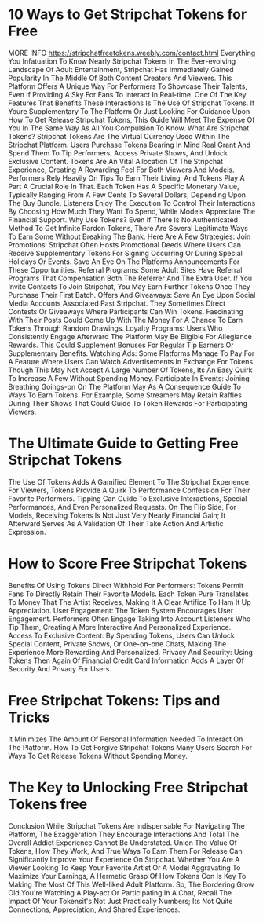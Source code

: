 # 10 Ways to Get Stripchat Tokens for Free
MORE INFO https://stripchatfreetokens.weebly.com/contact.html
Everything You Infatuation To Know Nearly Stripchat Tokens In The Ever-evolving Landscape Of Adult Entertainment, Stripchat Has Immediately Gained Popularity In The Middle Of Both Content Creators And Viewers. This Platform Offers A Unique Way For Performers To Showcase Their Talents, Even If Providing A Sky For Fans To Interact In Real-time. One Of The Key Features That Benefits These Interactions Is The Use Of Stripchat Tokens. If Youre Supplementary To The Platform Or Just Looking For Guidance Upon How To Get Release Stripchat Tokens, This Guide Will Meet The Expense Of You In The Same Way As All You Compulsion To Know. What Are Stripchat Tokens? Stripchat Tokens Are The Virtual Currency Used Within The Stripchat Platform. Users Purchase Tokens Bearing In Mind Real Grant And Spend Them To Tip Performers, Access Private Shows, And Unlock Exclusive Content. Tokens Are An Vital Allocation Of The Stripchat Experience, Creating A Rewarding Feel For Both Viewers And Models. Performers Rely Heavily On Tips To Earn Their Living, And Tokens Play A Part A Crucial Role In That. Each Token Has A Specific Monetary Value, Typically Ranging From A Few Cents To Several Dollars, Depending Upon The Buy Bundle. Listeners Enjoy The Execution To Control Their Interactions By Choosing How Much They Want To Spend, While Models Appreciate The Financial Support. Why Use Tokens?  Even If There Is No Authenticated Method To Get Infinite Pardon Tokens, There Are Several Legitimate Ways To Earn Some Without Breaking The Bank. Here Are A Few Strategies: Join Promotions: Stripchat Often Hosts Promotional Deeds Where Users Can Receive Supplementary Tokens For Signing Occurring Or During Special Holidays Or Events. Save An Eye On The Platforms Announcements For These Opportunities. Referral Programs: Some Adult Sites Have Referral Programs That Compensation Both The Referrer And The Extra User. If You Invite Contacts To Join Stripchat, You May Earn Further Tokens Once They Purchase Their First Batch. Offers And Giveaways: Save An Eye Upon Social Media Accounts Associated Past Stripchat. They Sometimes Direct Contests Or Giveaways Where Participants Can Win Tokens. Fascinating With Their Posts Could Come Up With The Money For A Chance To Earn Tokens Through Random Drawings. Loyalty Programs: Users Who Consistently Engage Afterward The Platform May Be Eligible For Allegiance Rewards. This Could Supplement Bonuses For Regular Tip Earners Or Supplementary Benefits. Watching Ads: Some Platforms Manage To Pay For A Feature Where Users Can Watch Advertisements In Exchange For Tokens. Though This May Not Accept A Large Number Of Tokens, Its An Easy Quirk To Increase A Few Without Spending Money. Participate In Events: Joining Breathing Goings-on On The Platform May As A Consequence Guide To Ways To Earn Tokens. For Example, Some Streamers May Retain Raffles During Their Shows That Could Guide To Token Rewards For Participating Viewers. 
# The Ultimate Guide to Getting Free Stripchat Tokens
The Use Of Tokens Adds A Gamified Element To The Stripchat Experience. For Viewers, Tokens Provide A Quirk To Performance Confession For Their Favorite Performers. Tipping Can Guide To Exclusive Interactions, Special Performances, And Even Personalized Requests. On The Flip Side, For Models, Receiving Tokens Is Not Just Very Nearly Financial Gain; It Afterward Serves As A Validation Of Their Take Action And Artistic Expression. 
# How to Score Free Stripchat Tokens
Benefits Of Using Tokens Direct Withhold For Performers: Tokens Permit Fans To Directly Retain Their Favorite Models. Each Token Pure Translates To Money That The Artist Receives, Making It A Clear Artifice To Ham It Up Appreciation. User Engagement: The Token System Encourages User Engagement. Performers Often Engage Taking Into Account Listeners Who Tip Them, Creating A More Interactive And Personalized Experience. Access To Exclusive Content: By Spending Tokens, Users Can Unlock Special Content, Private Shows, Or One-on-one Chats, Making The Experience More Rewarding And Personalized. Privacy And Security: Using Tokens Then Again Of Financial Credit Card Information Adds A Layer Of Security And Privacy For Users. 
# Free Stripchat Tokens: Tips and Tricks
It Minimizes The Amount Of Personal Information Needed To Interact On The Platform. How To Get Forgive Stripchat Tokens Many Users Search For Ways To Get Release Tokens Without Spending Money.
# The Key to Unlocking Free Stripchat Tokens free
Conclusion While Stripchat Tokens Are Indispensable For Navigating The Platform, The Exaggeration They Encourage Interactions And Total The Overall Addict Experience Cannot Be Understated. Union The Value Of Tokens, How They Work, And True Ways To Earn Them For Release Can Significantly Improve Your Experience On Stripchat. Whether You Are A Viewer Looking To Keep Your Favorite Artist Or A Model Aggravating To Maximize Your Earnings, A Hermetic Grasp Of How Tokens Con Is Key To Making The Most Of This Well-liked Adult Platform. So, The Bordering Grow Old You're Watching A Play-act Or Participating In A Chat, Recall The Impact Of Your Tokensit's Not Just Practically Numbers; Its Not Quite Connections, Appreciation, And Shared Experiences.

